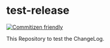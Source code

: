 # test-release

[![Commitizen friendly](https://img.shields.io/badge/commitizen-friendly-brightgreen.svg)](http://commitizen.github.io/cz-cli/)

This Repository to test the ChangeLog.
